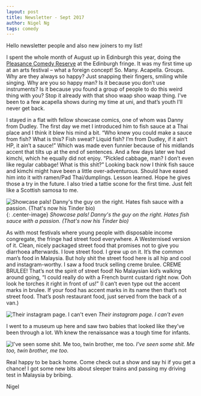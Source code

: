 ```yaml
---
layout: post
title: Newsletter - Sept 2017
author: Nigel Ng
tags: comedy
---
```


Hello newsletter people and also new joiners to my list!

I spent the whole month of August up in Edinburgh this year, doing the [Pleasance Comedy Reserve](https://www.pleasance.co.uk/content/charlie-hartill-special-reserve) at the Edinburgh fringe. It was my first time up at an arts festival – what a foreign concept! So. Many. Acapella. Groups. Why are they always so happy? Just snapping their fingers, smiling while singing. Why are you so happy man? Is it because you don’t use instruments? Is it because you found a group of people to do this weird thing with you? Stop it already with that shoo waap shoo waap thing. I’ve been to a few acapella shows during my time at uni, and that’s youth I’ll never get back.

I stayed in a flat with fellow showcase comics, one of whom was Danny from Dudley. The first day we met I introduced him to fish sauce at a Thai place and I think it blew his mind a bit. “Who knew you could make a sauce from fish? What is this? Fish sweat? Liquid fish? I’m from Dudley, if it ain’t HP, it ain’t a sauce!” Which was made even funnier because of his midlands accent that tilts up at the end of sentences. And a few days later we had kimchi, which he equally did not enjoy. “Pickled cabbage, man? I don’t even like regular cabbage! What is this shit?” Looking back now I think fish sauce and kimchi might have been a little over-adventurous. Should have eased him into it with ramen/Pad Thai/dumplings. Lesson learned. Hope he gives those a try in the future. I also tried a tattie scone for the first time. Just felt like a Scottish samosa to me.


![Showcase pals! Danny's the guy on the right. Hates fish sauce with a passion. (That's now his Tinder bio)](https://d2mxuefqeaa7sj.cloudfront.net/s_3A4F01F02E08B38A0C8376661DFF1E39FFFED66E01A4D3D4C0482EC2B2249710_1504001796141_DIVD5EsXkAENnZ8.jpg){: .center-image}
*Showcase pals! Danny's the guy on the right. Hates fish sauce with a passion. (That's now his Tinder bio)*


As with most festivals where young people with disposable income congregate, the fringe had street food everywhere. A Westernised version of it. Clean, nicely packaged street food that promises not to give you diarrhoea afterwards. I love street food. I grew up on it. It’s the common man’s food in Malaysia. But holy shit the street food here is all hip and cool and instagram-worthy. I saw a food truck selling creme brulee. CREME BRULEE! That’s not the spirit of street food! No Malaysian kid’s walking around going, “I could really do with a French burnt custard right now. Ooh look he torches it right in front of us!” (I can’t even type out the accent marks in brulee. If your food has accent marks in its name then that’s not street food. That’s posh restaurant food, just served from the back of a van.)

![Their instagram page. I can't even](https://d2mxuefqeaa7sj.cloudfront.net/s_3A4F01F02E08B38A0C8376661DFF1E39FFFED66E01A4D3D4C0482EC2B2249710_1504003456409_Screen+Shot+2017-08-29+at+11.43.11.png)
*Their instagram page. I can't even*


I went to a museum up here and saw two babies that looked like they’ve been through a lot. Wh knew the renaissance was a tough time for infants.

![I've seen some shit. Me too, twin brother, me too.](https://d2mxuefqeaa7sj.cloudfront.net/s_3A4F01F02E08B38A0C8376661DFF1E39FFFED66E01A4D3D4C0482EC2B2249710_1503932599826_DHHJamlXkAEblCD.jpg)
*I've seen some shit. Me too, twin brother, me too.*


Real happy to be back home. Come check out a show and say hi if you get a chance! I got some new bits about sleeper trains and passing my driving test in Malaysia by bribing.

Nigel

